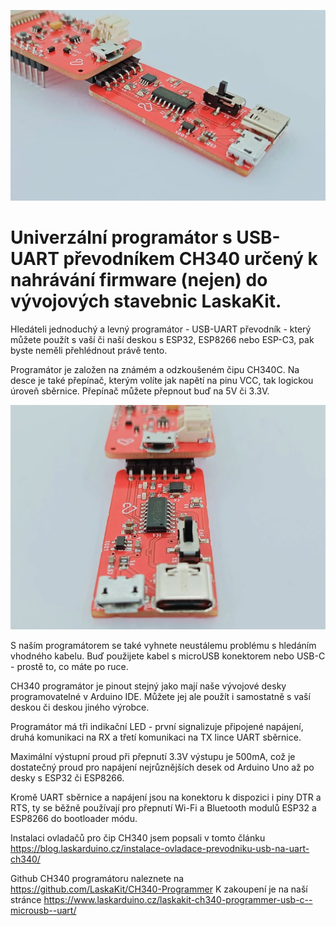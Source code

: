 ![CH340 programmer](https://github.com/LaskaKit/CH340-Programmer/blob/main/img/CH340_programmer1.jpg)

# Univerzální programátor s USB-UART převodníkem CH340 určený k nahrávání firmware (nejen) do vývojových stavebnic LaskaKit. 

Hledáteli jednoduchý a levný programátor - USB-UART převodník - který můžete použít s vaší či naší deskou s ESP32, ESP8266 nebo ESP-C3, pak byste neměli přehlédnout právě tento. 

Programátor je založen na známém a odzkoušeném čipu CH340C. Na desce je také přepínač, kterým volíte jak napětí na pinu VCC, tak logickou úroveň sběrnice. Přepínač můžete přepnout buď na 5V či 3.3V. 

![CH340 programmer](https://github.com/LaskaKit/CH340-Programmer/blob/main/img/CH340_programmer2.jpg)

S naším programátorem se také vyhnete neustálemu problému s hledáním vhodného kabelu. Buď použijete kabel s microUSB konektorem nebo USB-C - prostě to, co máte po ruce.

CH340 programátor je pinout stejný jako mají naše vývojové desky programovatelné v Arduino IDE. Můžete jej ale použít i samostatně s vaší deskou či deskou jiného výrobce. 

Programátor má tři indikační LED - první signalizuje připojené napájení, druhá komunikaci na RX a třetí komunikaci na TX lince UART sběrnice. 

Maximální výstupní proud při přepnutí 3.3V výstupu je 500mA, což je dostatečný proud pro napájení nejrůznějších desek od Arduino Uno až po desky s ESP32 či ESP8266.

Kromě UART sběrnice a napájení jsou na konektoru k dispozici i piny DTR a RTS, ty se běžně používají pro přepnutí Wi-Fi a Bluetooth modulů ESP32 a ESP8266 do bootloader módu.

Instalaci ovladačů pro čip CH340 jsem popsali v tomto článku https://blog.laskarduino.cz/instalace-ovladace-prevodniku-usb-na-uart-ch340/ 

Github CH340 programátoru naleznete na https://github.com/LaskaKit/CH340-Programmer
K zakoupení je na naší stránce https://www.laskarduino.cz/laskakit-ch340-programmer-usb-c--microusb--uart/ 
